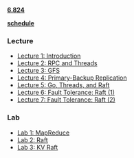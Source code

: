 **[6.824](https://pdos.csail.mit.edu/6.824/index.html)**

**[schedule](https://pdos.csail.mit.edu/6.824/schedule.html)**

### Lecture

- [Lecture 1: Introduction](notes/Lecture1.md)
- [Lecture 2: RPC and Threads](notes/Lecture2.md)
- [Lecture 3: GFS](/notes/Lecture3.md)
- [Lecture 4: Primary-Backup Replication](notes/Lecture4.md)
- [Lecture 5: Go, Threads, and Raft](notes/Lecture5.md)
- [Lecture 6: Fault Tolerance: Raft (1)](notes/Lecture6.md)
- [Lecture 7: Fault Tolerance: Raft (2)](notes/Lecture7.md)

### Lab

- [Lab 1: MapReduce](labs/Lab1.md)
- [Lab 2: Raft]()
- [Lab 3: KV Raft]()